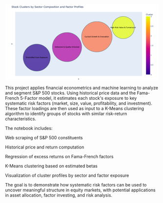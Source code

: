![Cluster Bubble Chart](cluster_plot_preview.png)

This project applies financial econometrics and machine learning to analyze and segment S&P 500 stocks. Using historical price data and the Fama-French 5-Factor model, it estimates each stock's exposure to key systematic risk factors (market, size, value, profitability, and investment). These factor loadings are then used as input to a K-Means clustering algorithm to identify groups of stocks with similar risk-return characteristics.

The notebook includes:

Web scraping of S&P 500 constituents

Historical price and return computation

Regression of excess returns on Fama-French factors

K-Means clustering based on estimated betas

Visualization of cluster profiles by sector and factor exposure

The goal is to demonstrate how systematic risk factors can be used to uncover meaningful structure in equity markets, with potential applications in asset allocation, factor investing, and risk analysis.
